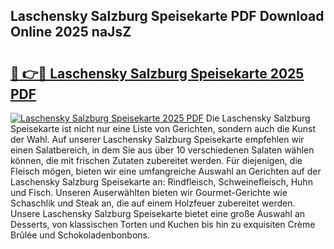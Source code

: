## Laschensky Salzburg Speisekarte PDF Download Online 2025 naJsZ

# <h2><a href="http://gcbo7p.nevu.top/?p=Laschensky+Salzburg+Speisekarte">🔗 👉🔴 Laschensky Salzburg Speisekarte 2025 PDF</a></h2>

[![Laschensky Salzburg Speisekarte 2025 PDF](https://i.imgur.com/dBaPXMq.png)](http://gcbo7p.nevu.top/?p=Laschensky+Salzburg+Speisekarte)
Die Laschensky Salzburg Speisekarte ist nicht nur eine Liste von Gerichten, sondern auch die Kunst der Wahl. Auf unserer Laschensky Salzburg Speisekarte empfehlen wir einen Salatbereich, in dem Sie aus über 10 verschiedenen Salaten wählen können, die mit frischen Zutaten zubereitet werden. Für diejenigen, die Fleisch mögen, bieten wir eine umfangreiche Auswahl an Gerichten auf der Laschensky Salzburg Speisekarte an: Rindfleisch, Schweinefleisch, Huhn und Fisch. Unseren Auserwählten bieten wir Gourmet-Gerichte wie Schaschlik und Steak an, die auf einem Holzfeuer zubereitet werden. Unsere Laschensky Salzburg Speisekarte bietet eine große Auswahl an Desserts, von klassischen Torten und Kuchen bis hin zu exquisiten Crème Brûlée und Schokoladenbonbons.
